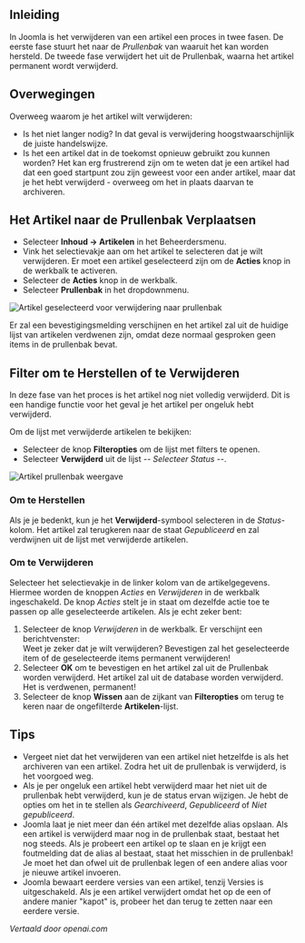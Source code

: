<!-- Filename: J4.x:Deleting_an_Article / Display title: Artikelen: Verwijderen -->

## Inleiding

In Joomla is het verwijderen van een artikel een proces in twee fasen. De eerste fase stuurt het naar de *Prullenbak* van waaruit het kan worden hersteld. De tweede fase verwijdert het uit de Prullenbak, waarna het artikel permanent wordt verwijderd.

## Overwegingen

Overweeg waarom je het artikel wilt verwijderen:

- Is het niet langer nodig? In dat geval is verwijdering hoogstwaarschijnlijk de juiste
  handelswijze.
- Is het een artikel dat in de toekomst opnieuw gebruikt zou kunnen worden? Het kan erg
  frustrerend zijn om te weten dat je een artikel had dat een goed
  startpunt zou zijn geweest voor een ander artikel, maar dat je het hebt verwijderd - overweeg om het
  in plaats daarvan te archiveren.

## Het Artikel naar de Prullenbak Verplaatsen

- Selecteer **Inhoud -> Artikelen** in het Beheerdersmenu.
- Vink het selectievakje aan om het artikel te selecteren dat je wilt verwijderen. Er moet een artikel geselecteerd zijn om de **Acties** knop in de werkbalk te activeren.
- Selecteer de **Acties** knop in de werkbalk.
- Selecteer **Prullenbak** in het dropdownmenu.

![Artikel geselecteerd voor verwijdering naar prullenbak](../../../en/images/articles/articles-selected-to-trash.png)

Er zal een bevestigingsmelding verschijnen en het artikel zal uit de huidige lijst van artikelen verdwenen zijn, omdat deze normaal gesproken geen items in de prullenbak bevat.

## Filter om te Herstellen of te Verwijderen

In deze fase van het proces is het artikel nog niet volledig verwijderd. Dit is een handige functie voor het geval je het artikel per ongeluk hebt verwijderd.

Om de lijst met verwijderde artikelen te bekijken:

- Selecteer de knop **Filteropties** om de lijst met filters te openen.
- Selecteer **Verwijderd** uit de lijst *-- Selecteer Status --*.

![Artikel prullenbak weergave](../../../en/images/articles/articles-trash-list.png)

### Om te Herstellen

Als je je bedenkt, kun je het **Verwijderd**-symbool selecteren in de *Status*-kolom. Het artikel zal terugkeren naar de staat *Gepubliceerd* en zal verdwijnen uit de lijst met verwijderde artikelen.

### Om te Verwijderen

Selecteer het selectievakje in de linker kolom van de artikelgegevens. Hiermee worden de knoppen *Acties* en *Verwijderen* in de werkbalk ingeschakeld. De knop *Acties* stelt je in staat om dezelfde actie toe te passen op alle geselecteerde artikelen. Als je echt zeker bent:

1. Selecteer de knop *Verwijderen* in de werkbalk. Er verschijnt een berichtvenster:<br>
    <div class="alert alert-light">
    Weet je zeker dat je wilt verwijderen? Bevestigen zal het geselecteerde item of de geselecteerde items permanent verwijderen!</div>
2. Selecteer **OK** om te bevestigen en het artikel zal uit de Prullenbak worden verwijderd. Het artikel zal uit de database worden verwijderd. Het is verdwenen, permanent!
3. Selecteer de knop **Wissen** aan de zijkant van **Filteropties** om terug te keren naar de ongefilterde **Artikelen**-lijst.

## Tips

- Vergeet niet dat het verwijderen van een artikel niet hetzelfde is als het archiveren van een artikel. Zodra het uit de prullenbak is verwijderd, is het voorgoed weg.
- Als je per ongeluk een artikel hebt verwijderd maar het niet uit de prullenbak hebt verwijderd, kun je de status ervan wijzigen. Je hebt de opties om het in te stellen als *Gearchiveerd*, *Gepubliceerd* of *Niet gepubliceerd*.
- Joomla laat je niet meer dan één artikel met dezelfde alias opslaan. Als een artikel is verwijderd maar nog in de prullenbak staat, bestaat het nog steeds. Als je probeert een artikel op te slaan en je krijgt een foutmelding dat de alias al bestaat, staat het misschien in de prullenbak! Je moet het dan ofwel uit de prullenbak legen of een andere alias voor je nieuwe artikel invoeren.
- Joomla bewaart eerdere versies van een artikel, tenzij Versies is uitgeschakeld. Als je een artikel verwijdert omdat het op de een of andere manier "kapot" is, probeer het dan terug te zetten naar een eerdere versie.

*Vertaald door openai.com*

